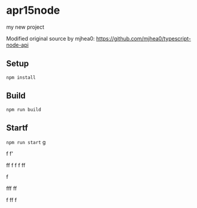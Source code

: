 # apr15node

my new project

Modified original source by mjhea0: https://github.com/mjhea0/typescript-node-api

## Setup

`npm install`

## Build



`npm run build`

## Startf












`npm run start`
g



f
f'


ff
f
f
f
ff  


f


fff
ff








f
ff
f
